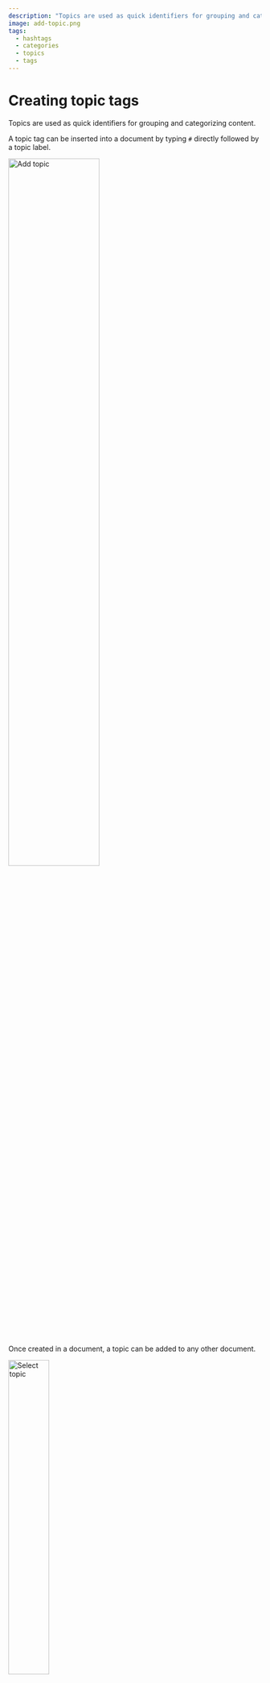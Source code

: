 ```yaml
---
description: "Topics are used as quick identifiers for grouping and categorizing content. A topic tag can be inserted into a document by typing # directly followed by a topic label. Once created in a document, a topic can be added to any other document."
image: add-topic.png
tags:
  - hashtags
  - categories
  - topics
  - tags
---
```


# Creating topic tags

Topics are used as quick identifiers for grouping and categorizing content.

A topic tag can be inserted into a document by typing `#` directly followed by a topic label.

<img src="/add-topic.png" alt="Add topic" style="width: 60%" />

Once created in a document, a topic can be added to any other document.

<img src="/select-topic.png" alt="Select topic" style="width: 40%" />

Multiple topics can be added to a single document. A topic [is removed](#deleting-topics) if it not linked to any document. It can always be created again by adding it back into a document.

## Filtering documents by topic

You can filter documents by selecting a topic in the file drawer.

![Filter documents by topic](/filter-documents-by-topic.png)

## Deleting a topic from a document

A topic can be removed from a document by deleting it from the content.

## Deleting topics

A topic is only removed if it's not referenced in any document.
